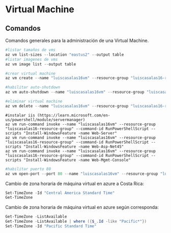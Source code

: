 # Virtual Machine

## Comandos

Comandos generales para la administración de una Virtual Machine.

```powershell
#listar tamaños de vms
az vm list-sizes --location "eastus2" --output table
#listar imagenes de vms
az vm image list --output table
```

```powershell
#crear virtual machine
az vm create --name "luiscasalas16vm" --resource-group "luiscasalas16-resource-group" --location "eastus2" --image "Win2019Datacenter" --size "Standard_B1ms" --admin-username "abc" --admin-password "123" --public-ip-sku "Standard" --public-ip-address-dns-name "luiscasalas16vm"

#habilitar auto-shutdown
az vm auto-shutdown --name "luiscasalas16vm" --resource-group "luiscasalas16-resource-group" --name "luiscasalas16vm" --time 0000

#eliminar virtual machine
az vm delete --name "luiscasalas16vm" --resource-group "luiscasalas16-resource-group" --yes
```

```
#instalar iis (https://learn.microsoft.com/en-us/powershell/module/servermanager)
az vm run-command invoke --name "luiscasalas16vm" --resource-group "luiscasalas16-resource-group" --command-id RunPowerShellScript --scripts "Install-WindowsFeature -name Web-Server"
az vm run-command invoke --name "luiscasalas16vm" --resource-group "luiscasalas16-resource-group" --command-id RunPowerShellScript --scripts "Install-WindowsFeature -name Web-Asp-Net45"
az vm run-command invoke --name "luiscasalas16vm" --resource-group "luiscasalas16-resource-group" --command-id RunPowerShellScript --scripts "Install-WindowsFeature -name Web-Mgmt-Console"
```

```powershell
#habilitar puerto 80
az vm open-port --port 80 --name "luiscasalas16vm" --resource-group "luiscasalas16-resource-group"
```

Cambio de zona horaria de máquina virtual en azure a Costa Rica:

```powershell
Set-TimeZone -Id "Central America Standard Time"
Get-TimeZone
```

Cambio de zona horaria de máquina virtual en azure según corresponda:

```powershell
Get-TimeZone -ListAvailable
Get-TimeZone -ListAvailable | where ({$_.Id -like "Pacific*"})
Set-TimeZone -Id "Pacific Standard Time"
```
